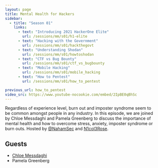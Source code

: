 ```yaml
---
layout: page
title: Mental Health for Hackers
sidebar:
  - title: "Season 01"
    links:
      - text: "Introducing 2021 HackerOne Elite"
        url: /sessions/mm/s01/h1-elite
      - text: "Hacking with the Government"
        url: /sessions/mm/s01/hackthegovt
      - text: "Understanding Shodan"
        url: /sessions/mm/s01/howtoshodan
      - text: "CTF vs Bug Bounty"
        url: /sessions/mm/s01/ctf_vs_bugbounty
      - text: "Mobile Hacking"
        url: /sessions/mm/s01/mobile_hacking
      - text: "How to Pentest"
        url: /sessions/mm/s01/how_to_pentest

previous_url: how_to_pentest
video_src: https://www.youtube-nocookie.com/embed/2IpBE0qBhSc
---
```


Regardless of experience level, burn out and imposter syndrome seem to be common amongst people in any industry. In this episode, we are joined by Chloe Messdaghi and Pamela Greenberg to discuss the importance of mental health and how to overcome stress, anxiety, imposter syndrome or burn outs. Hosted by [@NahamSec](https://twitter.com/NahamSec) and [N1col3Rose](https://twitter.com/N1col3Rose).

Guests
-----------------

- [Chloe Messdaghi](https://twitter.com/chloemessdaghi)
- Pamela Greenberg
